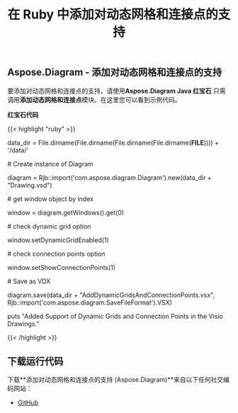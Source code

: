 ﻿---
title: 在 Ruby 中添加对动态网格和连接点的支持
type: docs
weight: 10
url: /zh/java/add-support-of-dynamic-grids-and-connection-points-in-ruby/
---
## **Aspose.Diagram - 添加对动态网格和连接点的支持**
要添加对动态网格和连接点的支持，请使用**Aspose.Diagram Java 红宝石** 只需调用**添加动态网格和连接点**模块。在这里您可以看到示例代码。

**红宝石代码**

{{< highlight "ruby" >}}

 data_dir = File.dirname(File.dirname(File.dirname(File.dirname(__FILE__)))) + '/data/'

\# Create instance of Diagram

diagram = Rjb::import('com.aspose.diagram.Diagram').new(data_dir + "Drawing.vsd")

\# get window object by index

window = diagram.getWindows().get(0)

\# check dynamic grid option

window.setDynamicGridEnabled(1)

\# check connection points option

window.setShowConnectionPoints(1)

\# Save as VDX

diagram.save(data_dir + "AddDynamicGridsAndConnectionPoints.vsx", Rjb::import('com.aspose.diagram.SaveFileFormat').VSX)

puts "Added Support of Dynamic Grids and Connection Points in the Visio Drawings."

{{< /highlight >}}
## **下载运行代码**
下载**添加对动态网格和连接点的支持 (Aspose.Diagram)**来自以下任何社交编码网站：

- [GitHub](https://github.com/asposediagram/Aspose.Diagram-for-Java/blob/master/Plugins/Aspose_Diagram_Java_for_Ruby/lib/asposediagramjava/WindowElements/adddynamicgridsandconnectionpoints.rb)
